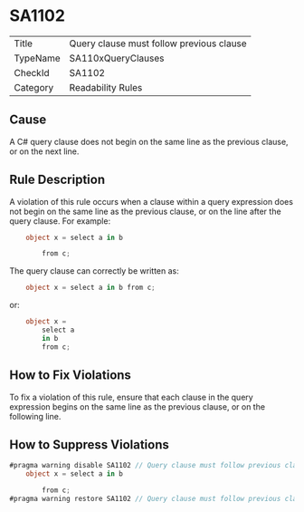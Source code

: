 # SA1102

<table>
<tr>
  <td>Title</td>
  <td>Query clause must follow previous clause</td>
</tr>
<tr>
  <td>TypeName</td>
  <td>SA110xQueryClauses</td>
</tr>
<tr>
  <td>CheckId</td>
  <td>SA1102</td>
</tr>
<tr>
  <td>Category</td>
  <td>Readability Rules</td>
</tr>
</table>

## Cause

A C# query clause does not begin on the same line as the previous clause, or on the next line.

## Rule Description

A violation of this rule occurs when a clause within a query expression does not begin on the same line as the previous clause, or on the line after the query clause. For example:
```c#
    object x = select a in b

        from c;
```

The query clause can correctly be written as:
```c#
    object x = select a in b from c;
```
or:
```c#
    object x =
        select a
        in b
        from c;
```
 
## How to Fix Violations

To fix a violation of this rule, ensure that each clause in the query expression begins on the same line as the previous clause, or on the following line.

## How to Suppress Violations

```c#
#pragma warning disable SA1102 // Query clause must follow previous clause
    object x = select a in b

        from c;
#pragma warning restore SA1102 // Query clause must follow previous clause
```
